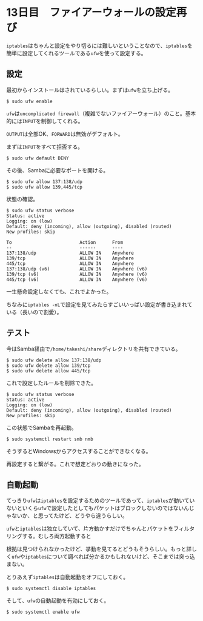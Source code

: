 # 13日目　ファイアーウォールの設定再び

`iptables`はちゃんと設定をやり切るには難しいということなので、`iptables`を簡単に設定してくれるツールである`ufw`を使って設定する。

## 設定

最初からインストールはされているらしい。まずは`ufw`を立ち上げる。

~~~shell
$ sudo ufw enable
~~~

`ufw`は`uncomplicated firewall`（複雑でないファイアーウォール）のこと。基本的には`INPUT`を制御してくれる。

`OUTPUT`は全部OK、`FORWARD`は無効がデフォルト。

まずは`INPUT`をすべて拒否する。

~~~shell
$ sudo ufw default DENY
~~~

その後、Sambaに必要なポートを開ける。

~~~shell
$ sudo ufw allow 137:138/udp
$ sudo ufw allow 139,445/tcp
~~~

状態の確認。

~~~shell
$ sudo ufw status verbose
Status: active
Logging: on (low)
Default: deny (incoming), allow (outgoing), disabled (routed)
New profiles: skip

To                         Action      From
--                         ------      ----
137:138/udp                ALLOW IN    Anywhere
139/tcp                    ALLOW IN    Anywhere
445/tcp                    ALLOW IN    Anywhere
137:138/udp (v6)           ALLOW IN    Anywhere (v6)
139/tcp (v6)               ALLOW IN    Anywhere (v6)
445/tcp (v6)               ALLOW IN    Anywhere (v6)
~~~

一生懸命設定しなくても、これでよかった。

ちなみに`iptables -nL`で設定を見てみたらすごいいっぱい設定が書き込まれている（長いので割愛）。

## テスト

今はSamba経由で`/home/takeshi/share`ディレクトリを共有できている。

~~~shell
$ sudo ufw delete allow 137:138/udp
$ sudo ufw delete allow 139/tcp
$ sudo ufw delete allow 445/tcp
~~~

これで設定したルールを削除できた。

~~~shell
$ sudo ufw status verbose
Status: active
Logging: on (low)
Default: deny (incoming), allow (outgoing), disabled (routed)
New profiles: skip
~~~

この状態でSambaを再起動。

~~~shell
$ sudo systemctl restart smb nmb
~~~

そうするとWindowsからアクセスすることができなくなる。

再設定すると繋がる。これで想定どおりの動きになった。

## 自動起動

てっきり`ufw`は`iptables`を設定するためのツールであって、`iptables`が動いていないといくら`ufw`で設定したとしてもパケットはブロックしないのではないんじゃないか、と思ってたけど、どうやら違うらしい。

`ufw`と`iptables`は独立していて、片方動かすだけでちゃんとパケットをフィルタリングする。むしろ両方起動すると

根拠は見つけられなかったけど、挙動を見てるとどうもそうらしい。もっと詳しく`ufw`や`iptables`について調べれば分かるかもしれないけど、そこまでは突っ込まない。

とりあえず`iptables`は自動起動をオフにしておく。

~~~shell
$ sudo systemctl disable iptables
~~~

そして、`ufw`の自動起動を有効にしておく。

~~~shell
$ sudo systemctl enable ufw
~~~

